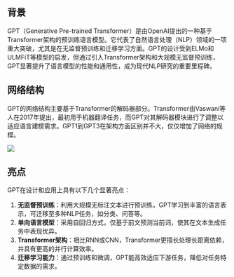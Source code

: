 ## 背景

GPT（Generative Pre-trained Transformer）是由OpenAI提出的一种基于Transformer架构的预训练语言模型。它代表了自然语言处理（NLP）领域的一项重大突破，尤其是在无监督预训练和迁移学习方面。GPT的设计受到ELMo和ULMFiT等模型的启发，但通过引入Transformer架构和大规模无监督预训练，GPT显著提升了语言模型的性能和通用性，成为现代NLP研究的重要里程碑。

## 网络结构

GPT的网络结构主要基于Transformer的解码器部分。Transformer由Vaswani等人在2017年提出，最初用于机器翻译任务，而GPT对其解码器模块进行了调整以适应语言建模需求。GPT1到GPT3在架构方面区别并不大，仅仅增加了网络的规模。

![](GPT.png)
## 亮点

GPT在设计和应用上具有以下几个显著亮点：

1. **无监督预训练**：利用大规模无标注文本进行预训练，GPT学习到丰富的语言表示，可迁移至多种NLP任务，如分类、问答等。
2. **单向语言模型**：采用自回归方式，仅基于前文预测当前词，使其在文本生成任务中表现优异。
3. **Transformer架构**：相比RNN或CNN，Transformer更擅长处理长距离依赖，并具有更高的并行计算效率。
4. **迁移学习能力**：通过预训练和微调，GPT能高效适应下游任务，降低对任务特定数据的需求。